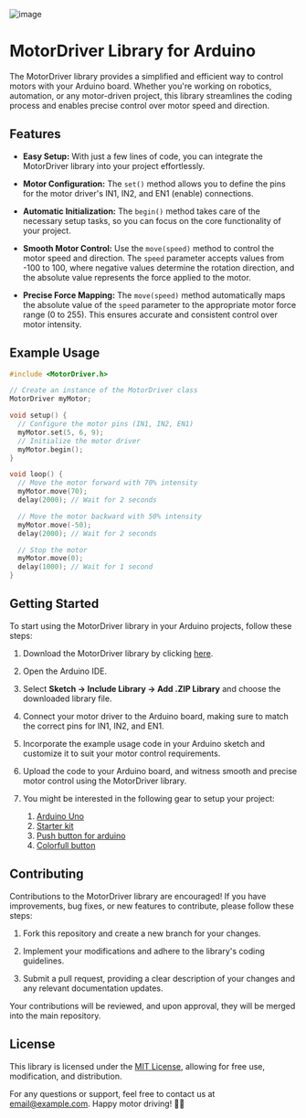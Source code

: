 ![image](https://github.com/Samartic/Arduino-Object-oriented-Librairies/assets/113354976/e27fa5da-4fb1-486b-a9e6-f8142def4d3a)
# MotorDriver Library for Arduino

The MotorDriver library provides a simplified and efficient way to control motors with your Arduino board. Whether you're working on robotics, automation, or any motor-driven project, this library streamlines the coding process and enables precise control over motor speed and direction.

## Features

- **Easy Setup:** With just a few lines of code, you can integrate the MotorDriver library into your project effortlessly.

- **Motor Configuration:** The `set()` method allows you to define the pins for the motor driver's IN1, IN2, and EN1 (enable) connections.

- **Automatic Initialization:** The `begin()` method takes care of the necessary setup tasks, so you can focus on the core functionality of your project.

- **Smooth Motor Control:** Use the `move(speed)` method to control the motor speed and direction. The `speed` parameter accepts values from -100 to 100, where negative values determine the rotation direction, and the absolute value represents the force applied to the motor.

- **Precise Force Mapping:** The `move(speed)` method automatically maps the absolute value of the `speed` parameter to the appropriate motor force range (0 to 255). This ensures accurate and consistent control over motor intensity.

## Example Usage

```cpp
#include <MotorDriver.h>

// Create an instance of the MotorDriver class
MotorDriver myMotor;

void setup() {
  // Configure the motor pins (IN1, IN2, EN1)
  myMotor.set(5, 6, 9);
  // Initialize the motor driver
  myMotor.begin();
}

void loop() {
  // Move the motor forward with 70% intensity
  myMotor.move(70);
  delay(2000); // Wait for 2 seconds

  // Move the motor backward with 50% intensity
  myMotor.move(-50);
  delay(2000); // Wait for 2 seconds

  // Stop the motor
  myMotor.move(0);
  delay(1000); // Wait for 1 second
}
```

## Getting Started

To start using the MotorDriver library in your Arduino projects, follow these steps:

1. Download the MotorDriver library by clicking [here](https://github.com/username/motor-driver-library/archive/main.zip).

2. Open the Arduino IDE.

3. Select **Sketch → Include Library → Add .ZIP Library** and choose the downloaded library file.

4. Connect your motor driver to the Arduino board, making sure to match the correct pins for IN1, IN2, and EN1.

5. Incorporate the example usage code in your Arduino sketch and customize it to suit your motor control requirements.

6. Upload the code to your Arduino board, and witness smooth and precise motor control using the MotorDriver library.

7. You might be interested in the following gear to setup your project:
   1. [Arduino Uno](https://amzn.to/3Q3OnJc)
   2. [Starter kit](https://amzn.to/44T1EIL)
   3. [Push button for arduino](https://amzn.to/3pKBLMo)
   4. [Colorfull button](https://amzn.to/3rBTC8H)


## Contributing

Contributions to the MotorDriver library are encouraged! If you have improvements, bug fixes, or new features to contribute, please follow these steps:

1. Fork this repository and create a new branch for your changes.

2. Implement your modifications and adhere to the library's coding guidelines.

3. Submit a pull request, providing a clear description of your changes and any relevant documentation updates.

Your contributions will be reviewed, and upon approval, they will be merged into the main repository.

## License

This library is licensed under the [MIT License](LICENSE), allowing for free use, modification, and distribution.

For any questions or support, feel free to contact us at [email@example.com](mailto:email@example.com). Happy motor driving! 🚗💨
